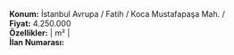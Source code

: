 ## 

**Konum:** İstanbul Avrupa / Fatih / Koca Mustafapaşa Mah. /  
**Fiyat:** 4.250.000  
**Özellikler:**  |  m² |   
**İlan Numarası:** 
